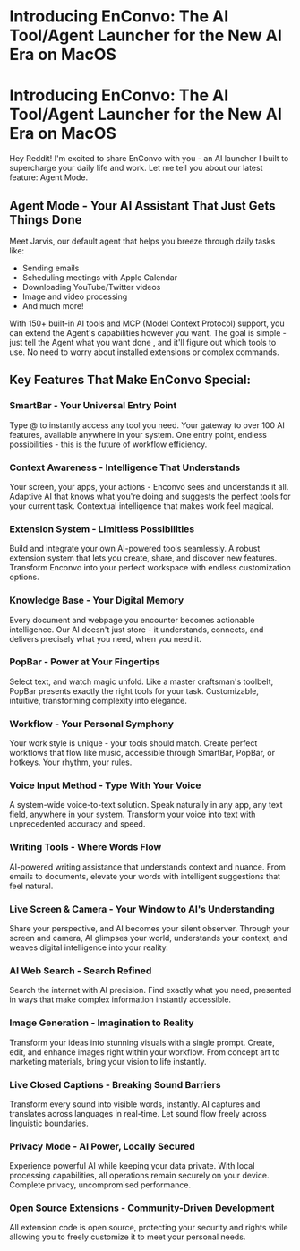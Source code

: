 # Introducing EnConvo: The AI Tool/Agent Launcher for the New AI Era on MacOS

# Introducing EnConvo: The AI Tool/Agent Launcher for the New AI Era on MacOS

Hey Reddit! I'm excited to share EnConvo with you - an AI launcher I built to supercharge your daily life and work. Let me tell you about our latest feature: Agent Mode.

## Agent Mode - Your AI Assistant That Just Gets Things Done
Meet Jarvis, our default agent that helps you breeze through daily tasks like:
- Sending emails
- Scheduling meetings with Apple Calendar 
- Downloading YouTube/Twitter videos
- Image and video processing
- And much more!

With 150+ built-in AI tools and MCP (Model Context Protocol) support, you can extend the Agent's capabilities however you want. The goal is simple - just tell the Agent what you want done , and it'll figure out which tools to use. No need to worry about installed extensions or complex commands.



## Key Features That Make EnConvo Special:

### SmartBar - Your Universal Entry Point
Type @ to instantly access any tool you need. Your gateway to over 100 AI features, available anywhere in your system. One entry point, endless possibilities - this is the future of workflow efficiency.

### Context Awareness - Intelligence That Understands
Your screen, your apps, your actions - Enconvo sees and understands it all. Adaptive AI that knows what you're doing and suggests the perfect tools for your current task. Contextual intelligence that makes work feel magical.

### Extension System - Limitless Possibilities
Build and integrate your own AI-powered tools seamlessly. A robust extension system that lets you create, share, and discover new features. Transform Enconvo into your perfect workspace with endless customization options.

### Knowledge Base - Your Digital Memory
Every document and webpage you encounter becomes actionable intelligence. Our AI doesn't just store - it understands, connects, and delivers precisely what you need, when you need it.

### PopBar - Power at Your Fingertips
Select text, and watch magic unfold. Like a master craftsman's toolbelt, PopBar presents exactly the right tools for your task. Customizable, intuitive, transforming complexity into elegance.

### Workflow - Your Personal Symphony
Your work style is unique - your tools should match. Create perfect workflows that flow like music, accessible through SmartBar, PopBar, or hotkeys. Your rhythm, your rules.

### Voice Input Method - Type With Your Voice
A system-wide voice-to-text solution. Speak naturally in any app, any text field, anywhere in your system. Transform your voice into text with unprecedented accuracy and speed.

### Writing Tools - Where Words Flow
AI-powered writing assistance that understands context and nuance. From emails to documents, elevate your words with intelligent suggestions that feel natural.

### Live Screen & Camera - Your Window to AI's Understanding
Share your perspective, and AI becomes your silent observer. Through your screen and camera, AI glimpses your world, understands your context, and weaves digital intelligence into your reality.

### AI Web Search - Search Refined
Search the internet with AI precision. Find exactly what you need, presented in ways that make complex information instantly accessible.

### Image Generation - Imagination to Reality
Transform your ideas into stunning visuals with a single prompt. Create, edit, and enhance images right within your workflow. From concept art to marketing materials, bring your vision to life instantly.

### Live Closed Captions - Breaking Sound Barriers
Transform every sound into visible words, instantly. AI captures and translates across languages in real-time. Let sound flow freely across linguistic boundaries.

### Privacy Mode - AI Power, Locally Secured
Experience powerful AI while keeping your data private. With local processing capabilities, all operations remain securely on your device. Complete privacy, uncompromised performance.

### Open Source Extensions - Community-Driven Development
All extension code is open source, protecting your security and rights while allowing you to freely customize it to meet your personal needs.
